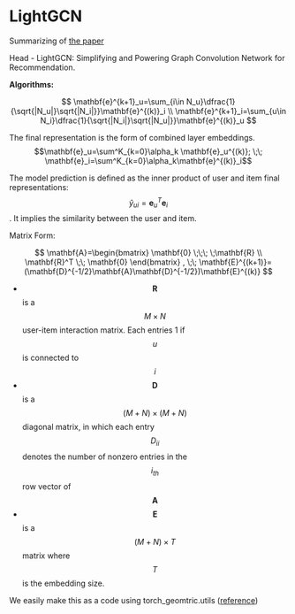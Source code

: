 # LightGCN

Summarizing of [the paper](https://arxiv.org/pdf/2002.02126.pdf)

Head - LightGCN: Simplifying and Powering Graph Convolution Network for Recommendation.



**Algorithms:**

$$
\mathbf{e}^{k+1}_u=\sum_{i\in N_u}\dfrac{1}{\sqrt{|N_u|}\sqrt{|N_i|}}\mathbf{e}^{(k)}_i \\ \mathbf{e}^{k+1}_i=\sum_{u\in N_i}\dfrac{1}{\sqrt{|N_i|}\sqrt{|N_u|}}\mathbf{e}^{(k)}_u
$$

The final representation is the form of combined layer embeddings.$$\mathbf{e}_u=\sum^K_{k=0}\alpha_k \mathbf{e}_u^{(k)}; \;\; \mathbf{e}_i=\sum^K_{k=0}\alpha_k\mathbf{e}^{(k)}_i$$&#x20;



The model prediction is defined as the inner product of user and item final representations: $$\hat{y}_{ui}=\mathbf{e}^T_u\mathbf{e}_i$$ . It implies the similarity between the user and item.



Matrix Form:

$$
\mathbf{A}=\begin{bmatrix} \mathbf{0} \;\;\; \;\mathbf{R} \\ \mathbf{R}^T \;\; \mathbf{0} \end{bmatrix} , \;\; \mathbf{E}^{(k+1)}=(\mathbf{D}^{-1/2}\mathbf{A}\mathbf{D}^{-1/2})\mathbf{E}^{(k)}
$$

* $$\mathbf{R}$$ is a $$M \times N$$ user-item interaction matrix. Each entries 1 if $$u$$ is connected to $$i$$
* $$\mathbf{D}$$is a $$(M+N)\times(M+N)$$ diagonal matrix, in which each entry $$D_{ii}$$ denotes the number of nonzero entries in the $$i_{th}$$row vector of $$\mathbf{A}$$
* $$\mathbf{E}$$ is a $$(M+N)\times T$$matrix where $$T$$ is the embedding size.



We easily make this as a code using torch\_geomtric.utils ([reference](https://pytorch-geometric.readthedocs.io/en/latest/\_modules/torch\_geometric/utils/get\_laplacian.html))











